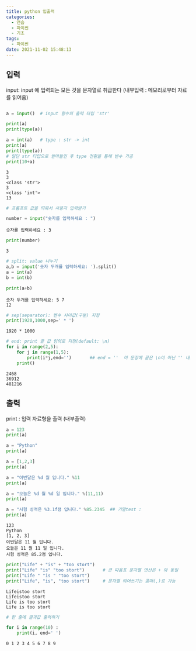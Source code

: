 ```yaml
---
title: python 입출력
categories:
  - 연습
  - 파이썬
  - 기초
tags:
  - 파이썬
date: 2021-11-02 15:48:13
---
```

## 입력
input: input 에 입력되는 모든 것을 문자열로 취급한다 (내부입력 : 메모리로부터 자료를 읽어옴)


```python

a = input()  # input 함수의 출력 타입 'str'

print(a)
print(type(a))

a = int(a)   # type : str -> int
print(a)
print(type(a))   
# 일단 str 타입으로 받아들인 후 type 전환을 통해 변수 가공
print(10+a)
```

    3
    3
    <class 'str'>
    3
    <class 'int'>
    13
    


```python
# 프롬프트 값을 띄워서 사용자 입력받기

number = input("숫자를 입력하세요 : ")
```

    숫자를 입력하세요 : 3
    


```python
print(number)
```

    3
    


```python
# split: value 나누기
a,b = input('숫자 두개를 입력하세요: ').split()
a = int(a)
b = int(b)

print(a+b)
```

    숫자 두개를 입력하세요: 5 7
    12
    


```python
# sep(separator): 변수 사이값(구분) 지정
print(1920,1000,sep=' * ')
```

    1920 * 1000
    


```python
# end: print 끝 값 임의로 지정(default: \n)
for i in range(2,5):
    for j in range(1,5):
        print(i*j,end='')       ## end = ''  이 문장에 끝은 \n이 아닌 '' 내부 문자로 대신한다.
    print()
```

    2468
    36912
    481216
    

## 출력
print : 입력 자료형을 출력 (내부출력)


```python
a = 123
print(a)

a = "Python"
print(a)

a = [1,2,3]
print(a)

a = "이번달은 %d 월 입니다." %11
print(a)

a = "오늘은 %d 월 %d 일 입니다." %(11,11)
print(a)

a = "시험 성적은 %3.1f점 입니다." %85.2345  ## 기말test :
print(a)

```

    123
    Python
    [1, 2, 3]
    이번달은 11 월 입니다.
    오늘은 11 월 11 일 입니다.
    시험 성적은 85.2점 입니다.
    


```python
print("Life" + "is" + "too stort")
print("Life" "is" "too stort")       # 큰 따옴표 문자열 연산은 + 와 동일
print("Life " "is " "too stort")
print("Life", "is", "too stort")     # 문자열 띄어쓰기는 콤마(,)로 가능
```

    Lifeistoo stort
    Lifeistoo stort
    Life is too stort
    Life is too stort
    


```python
# 한 줄에 결과값 출력하기

for i in range(10) :
    print(i, end=' ')
```

    0 1 2 3 4 5 6 7 8 9 

